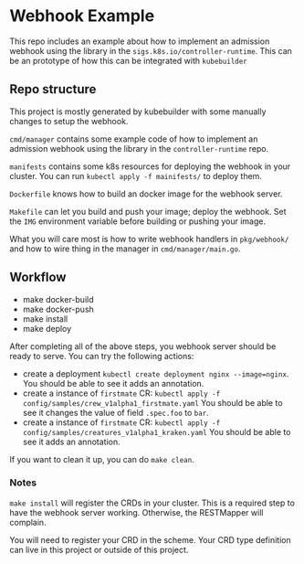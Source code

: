 # Webhook Example

This repo includes an example about how to implement an admission
webhook using the library in the `sigs.k8s.io/controller-runtime`.
This can be an prototype of how this can be integrated with `kubebuilder`

## Repo structure

This project is mostly generated by kubebuilder with some manually changes to setup the webhook.

`cmd/manager` contains some example code of how to implement an admission
webhook using the library in the `controller-runtime` repo.

`manifests` contains some k8s resources for deploying the webhook
in your cluster. You can run `kubectl apply -f mainifests/` to
deploy them.

`Dockerfile` knows how to build an docker image for the webhook server.

`Makefile` can let you build and push your image; deploy the webhook.
Set the `IMG` environment variable before building or pushing your image.

What you will care most is how to write webhook handlers in `pkg/webhook/` and
how to wire thing in the manager in `cmd/manager/main.go`.

## Workflow

- make docker-build
- make docker-push
- make install
- make deploy

After completing all of the above steps, you webhook server should be ready to serve.
You can try the following actions:

- create a deployment `kubectl create deployment nginx --image=nginx`.
You should be able to see it adds an annotation.
- create a instance of `firstmate` CR: `kubectl apply -f config/samples/crew_v1alpha1_firstmate.yaml`
You should be able to see it changes the value of field `.spec.foo` to `bar`.
- create a instance of `firstmate` CR: `kubectl apply -f config/samples/creatures_v1alpha1_kraken.yaml`
You should be able to see it adds an annotation.

If you want to clean it up, you can do `make clean`.

### Notes
`make install` will register the CRDs in your cluster.
This is a required step to have the webhook server working.
Otherwise, the RESTMapper will complain.

You will need to register your CRD in the scheme.
Your CRD type definition can live in this project or outside of this project.
